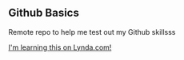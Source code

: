 Github Basics
-------------
Remote repo to help me test out my Github skillsss

[I'm learning this on Lynda.com!](http://www.lynda.com)
